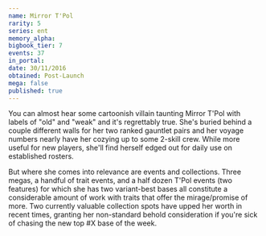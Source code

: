 ```yaml
---
name: Mirror T'Pol
rarity: 5
series: ent
memory_alpha:
bigbook_tier: 7
events: 37
in_portal:
date: 30/11/2016
obtained: Post-Launch
mega: false
published: true
---
```


You can almost hear some cartoonish villain taunting Mirror T'Pol with labels of "old" and "weak" and it's regrettably true. She's buried behind a couple different walls for her two ranked gauntlet pairs and her voyage numbers nearly have her cozying up to some 2-skill crew. While more useful for new players, she'll find herself edged out for daily use on established rosters.

But where she comes into relevance are events and collections. Three megas, a handful of trait events, and a half dozen T'Pol events (two features) for which she has two variant-best bases all constitute a considerable amount of work with traits that offer the mirage/promise of more. Two currently valuable collection spots have upped her worth in recent times, granting her non-standard behold consideration if you're sick of chasing the new top #X base of the week.
